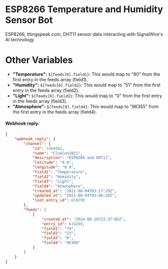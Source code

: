 # ESP8266 Temperature and Humidity Sensor Bot

ESP8266, thingspeak.com, DHT11 sensor data interacting with SignalWire's AI technology


# Other Variables

- **"Temperature":** `${feeds[0].field1}`: This would map to "80" from the first entry in the feeds array (field1).
- **"Humidity":** `${feeds[0].field2}`: This would map to "51" from the first entry in the feeds array (field2).
- **"Light":** `${feeds[0].field3}`: This would map to "0" from the first entry in the feeds array (field3).
- **"Atmosphere":** `${feeds[0].field4}`: This would map to "96355" from the first entry in the feeds array (field4).

#### Webhook reply:
```json
{
    "webhook_reply": {
        "channel": {
            "id": 1464062,
            "name": "ClueCon2021",
            "description": "ESP8266 and DHT11",
            "latitude": "0.0",
            "longitude": "0.0",
            "field1": "Temperature",
            "field2": "Humidity",
            "field3": "Light",
            "field4": "Atmosphere",
            "created_at": "2021-08-04T03:17:29Z",
            "updated_at": "2021-08-04T03:46:20Z",
            "last_entry_id": 619290
        },
        "feeds": [
            {
                "created_at": "2024-08-26T23:37:05Z",
                "entry_id": 619289,
                "field1": "79",
                "field2": "53",
                "field3": "0",
                "field4": "96368"
            }
        ]
    }
}
```
